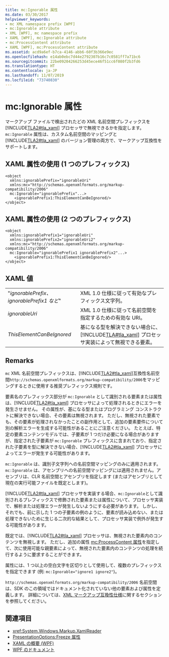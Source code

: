 ```yaml
---
title: mc:Ignorable 属性
ms.date: 03/30/2017
helpviewer_keywords:
- mc XML namespace prefix [WPF]
- mc:Ignorable attribute
- XML [WPF], mc namespace prefix
- XAML [WPF], mc:Ignorable attribute
- mc:ProcessContent attribute
- XAML [WPF], mc:ProcessContent attribute
ms.assetid: acd9a6ef-b7ca-4146-abb6-60f3b366e9ec
ms.openlocfilehash: e14ab0ebc7d44e2792307b16c7c0581ff7a71bc6
ms.sourcegitcommit: 22be09204266253d45ece46f51cc6f080f2b3fd6
ms.translationtype: HT
ms.contentlocale: ja-JP
ms.lasthandoff: 11/07/2019
ms.locfileid: "73740830"
---
```

# <a name="mcignorable-attribute"></a>mc:Ignorable 属性
マークアップ ファイルで検出されたどの XML 名前空間プレフィックスを [!INCLUDE[TLA2#tla_xaml](../../../../includes/tla2sharptla-xaml-md.md)] プロセッサで無視できるかを指定します。 `mc:Ignorable` 属性は、カスタム名前空間のマッピングと [!INCLUDE[TLA2#tla_xaml](../../../../includes/tla2sharptla-xaml-md.md)] のバージョン管理の両方で、マークアップ互換性をサポートします。  
  
## <a name="xaml-attribute-usage-single-prefix"></a>XAML 属性の使用 (1 つのプレフィックス)  
  
```xaml  
<object  
  xmlns:ignorablePrefix="ignorableUri"  
  xmlns:mc="http://schemas.openxmlformats.org/markup-compatibility/2006"  
  mc:Ignorable="ignorablePrefix"...>  
    <ignorablePrefix1:ThisElementCanBeIgnored/>  
</object>  
```  
  
## <a name="xaml-attribute-usage-two-prefixes"></a>XAML 属性の使用 (2 つのプレフィックス)  
  
```xaml  
<object  
  xmlns:ignorablePrefix1="ignorableUri"  
  xmlns:ignorablePrefix2="ignorableUri2"  
  xmlns:mc="http://schemas.openxmlformats.org/markup-compatibility/2006"  
  mc:Ignorable="ignorablePrefix1 ignorablePrefix2"...>  
    <ignorablePrefix1:ThisElementCanBeIgnored/>  
</object>  
```  
  
## <a name="xaml-values"></a>XAML 値  
  
|||  
|-|-|  
|"*ignorablePrefix、ignorablePrefix1 など*"|XML 1.0 仕様に従って有効なプレフィックス文字列。|  
|*ignorableUri*|XML 1.0 仕様に従って名前空間を指定するための有効な URI。|  
|*ThisElementCanBeIgnored*|基になる型を解決できない場合に、[!INCLUDE[TLA#tla_xaml](../../../../includes/tlasharptla-xaml-md.md)] プロセッサ実装によって無視できる要素。|  
  
## <a name="remarks"></a>Remarks  
 `mc` XML 名前空間プレフィックスは、[!INCLUDE[TLA2#tla_xaml](../../../../includes/tla2sharptla-xaml-md.md)]互換性名前空間`http://schemas.openxmlformats.org/markup-compatibility/2006`をマッピングするときに使用する推奨プレフィックス規則です。  
  
 要素名のプレフィックス部分が `mc:Ignorable` として識別される要素または属性は、[!INCLUDE[TLA2#tla_xaml](../../../../includes/tla2sharptla-xaml-md.md)] プロセッサによって処理されるときにエラーを発生させません。 その属性が、基になる型またはプログラミング コンストラクトに解決できない場合、その要素は無視されます。 ただし、無視された要素でも、その要素が処理されなかったことの副作用として、追加の要素要件について別の解析エラーを生成する可能性があることにご注意ください。 たとえば、特定の要素コンテンツモデルでは、子要素が 1 つだけ必要になる場合がありますが、指定された子要素が `mc:Ignorable` プレフィックスに含まれており、指定された子要素を型に解決できない場合、[!INCLUDE[TLA2#tla_xaml](../../../../includes/tla2sharptla-xaml-md.md)] プロセッサによってエラーが発生する可能性があります。  
  
 `mc:Ignorable` は、識別子文字列への名前空間マッピングのみに適用されます。 `mc:Ignorable` は、アセンブリへの名前空間マッピングには適用されません。アセンブリは、CLR 名前空間とアセンブリを指定します (またはアセンブリとして現在の実行可能ファイルを既定とします)。  
  
 [!INCLUDE[TLA2#tla_xaml](../../../../includes/tla2sharptla-xaml-md.md)] プロセッサを実装する場合、`mc:Ignorable`として識別されるプレフィックスで修飾された要素または属性について、プロセッサ実装で、解析または処理エラーが発生しないようにする必要があります。 しかし、それでも、前に示した 1 つの子要素の例のように、要素が読み込めない、または処理できないために生じる二次的な結果として、プロセッサ実装で例外が発生する可能性があります。  
  
 既定では、[!INCLUDE[TLA2#tla_xaml](../../../../includes/tla2sharptla-xaml-md.md)] プロセッサは、無視された要素内のコンテンツを無視します。 ただし、追加の属性 [mc:ProcessContent 属性](mc-processcontent-attribute.md)を指定して、次に使用可能な親要素によって、無視された要素内のコンテンツの処理を続行するように要求することができます。  
  
 属性には、1 つ以上の空白文字を区切りとして使用して、複数のプレフィックスを指定できます (例: `mc:Ignorable="ignore1 ignore2"`)。  

 `http://schemas.openxmlformats.org/markup-compatibility/2006` 名前空間は、SDK のこの領域ではドキュメント化されていない他の要素および属性を定義します。 詳細については、[XML マークアップ互換性仕様](/office/open-xml/introduction-to-markup-compatibility#markup-compatibility-in-the-open-xml-file-formats-specification)に関するセクションを参照してください。  
  
## <a name="see-also"></a>関連項目

- <xref:System.Windows.Markup.XamlReader>
- [PresentationOptions:Freeze 属性](presentationoptions-freeze-attribute.md)
- [XAML の概要 (WPF)](../../../desktop-wpf/fundamentals/xaml.md)
- [WPF のドキュメント](documents-in-wpf.md)
